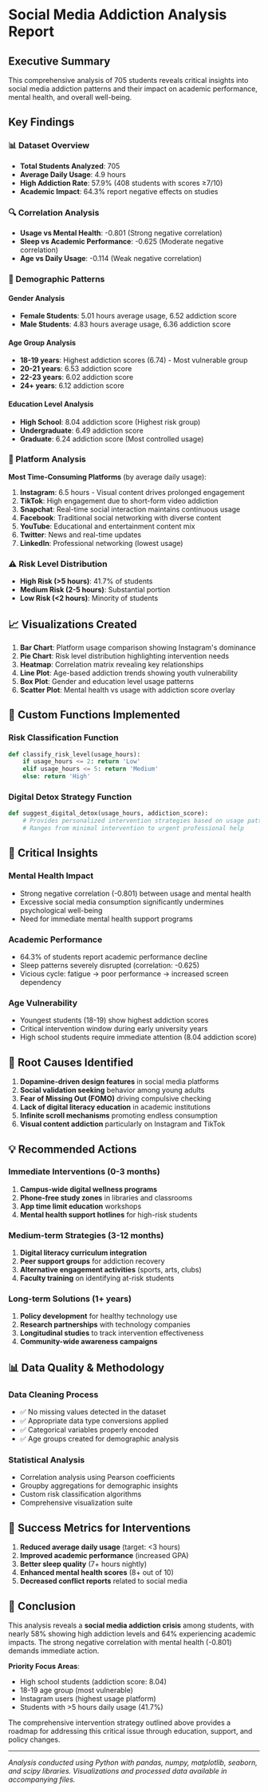 # Social Media Addiction Analysis Report
## Executive Summary

This comprehensive analysis of 705 students reveals critical insights into social media addiction patterns and their impact on academic performance, mental health, and overall well-being.

## Key Findings

### 📊 Dataset Overview
- **Total Students Analyzed**: 705
- **Average Daily Usage**: 4.9 hours
- **High Addiction Rate**: 57.9% (408 students with scores ≥7/10)
- **Academic Impact**: 64.3% report negative effects on studies

### 🔍 Correlation Analysis
- **Usage vs Mental Health**: -0.801 (Strong negative correlation)
- **Sleep vs Academic Performance**: -0.625 (Moderate negative correlation)
- **Age vs Daily Usage**: -0.114 (Weak negative correlation)

### 👥 Demographic Patterns

#### Gender Analysis
- **Female Students**: 5.01 hours average usage, 6.52 addiction score
- **Male Students**: 4.83 hours average usage, 6.36 addiction score

#### Age Group Analysis
- **18-19 years**: Highest addiction scores (6.74) - Most vulnerable group
- **20-21 years**: 6.53 addiction score
- **22-23 years**: 6.02 addiction score  
- **24+ years**: 6.12 addiction score

#### Education Level Analysis
- **High School**: 8.04 addiction score (Highest risk group)
- **Undergraduate**: 6.49 addiction score
- **Graduate**: 6.24 addiction score (Most controlled usage)

### 📱 Platform Analysis
**Most Time-Consuming Platforms** (by average daily usage):
1. **Instagram**: 6.5 hours - Visual content drives prolonged engagement
2. **TikTok**: High engagement due to short-form video addiction
3. **Snapchat**: Real-time social interaction maintains continuous usage
4. **Facebook**: Traditional social networking with diverse content
5. **YouTube**: Educational and entertainment content mix
6. **Twitter**: News and real-time updates
7. **LinkedIn**: Professional networking (lowest usage)

### ⚠️ Risk Level Distribution
- **High Risk (>5 hours)**: 41.7% of students
- **Medium Risk (2-5 hours)**: Substantial portion
- **Low Risk (<2 hours)**: Minority of students

## 📈 Visualizations Created

1. **Bar Chart**: Platform usage comparison showing Instagram's dominance
2. **Pie Chart**: Risk level distribution highlighting intervention needs
3. **Heatmap**: Correlation matrix revealing key relationships
4. **Line Plot**: Age-based addiction trends showing youth vulnerability
5. **Box Plot**: Gender and education level usage patterns
6. **Scatter Plot**: Mental health vs usage with addiction score overlay

## 🎯 Custom Functions Implemented

### Risk Classification Function
```python
def classify_risk_level(usage_hours):
    if usage_hours <= 2: return 'Low'
    elif usage_hours <= 5: return 'Medium'
    else: return 'High'
```

### Digital Detox Strategy Function
```python
def suggest_digital_detox(usage_hours, addiction_score):
    # Provides personalized intervention strategies based on usage patterns
    # Ranges from minimal intervention to urgent professional help
```

## 🚨 Critical Insights

### Mental Health Impact
- Strong negative correlation (-0.801) between usage and mental health
- Excessive social media consumption significantly undermines psychological well-being
- Need for immediate mental health support programs

### Academic Performance
- 64.3% of students report academic performance decline
- Sleep patterns severely disrupted (correlation: -0.625)
- Vicious cycle: fatigue → poor performance → increased screen dependency

### Age Vulnerability
- Youngest students (18-19) show highest addiction scores
- Critical intervention window during early university years
- High school students require immediate attention (8.04 addiction score)

## 🔧 Root Causes Identified

1. **Dopamine-driven design features** in social media platforms
2. **Social validation seeking** behavior among young adults
3. **Fear of Missing Out (FOMO)** driving compulsive checking
4. **Lack of digital literacy education** in academic institutions
5. **Infinite scroll mechanisms** promoting endless consumption
6. **Visual content addiction** particularly on Instagram and TikTok

## 💡 Recommended Actions

### Immediate Interventions (0-3 months)
1. **Campus-wide digital wellness programs**
2. **Phone-free study zones** in libraries and classrooms
3. **App time limit education** workshops
4. **Mental health support hotlines** for high-risk students

### Medium-term Strategies (3-12 months)
1. **Digital literacy curriculum integration**
2. **Peer support groups** for addiction recovery
3. **Alternative engagement activities** (sports, arts, clubs)
4. **Faculty training** on identifying at-risk students

### Long-term Solutions (1+ years)
1. **Policy development** for healthy technology use
2. **Research partnerships** with technology companies
3. **Longitudinal studies** to track intervention effectiveness
4. **Community-wide awareness campaigns**

## 📊 Data Quality & Methodology

### Data Cleaning Process
- ✅ No missing values detected in the dataset
- ✅ Appropriate data type conversions applied
- ✅ Categorical variables properly encoded
- ✅ Age groups created for demographic analysis

### Statistical Analysis
- Correlation analysis using Pearson coefficients
- Groupby aggregations for demographic insights
- Custom risk classification algorithms
- Comprehensive visualization suite

## 🎯 Success Metrics for Interventions

1. **Reduced average daily usage** (target: <3 hours)
2. **Improved academic performance** (increased GPA)
3. **Better sleep quality** (7+ hours nightly)
4. **Enhanced mental health scores** (8+ out of 10)
5. **Decreased conflict reports** related to social media

## 📝 Conclusion

This analysis reveals a **social media addiction crisis** among students, with nearly 58% showing high addiction levels and 64% experiencing academic impacts. The strong negative correlation with mental health (-0.801) demands immediate action.

**Priority Focus Areas**:
- High school students (addiction score: 8.04)
- 18-19 age group (most vulnerable)
- Instagram users (highest usage platform)
- Students with >5 hours daily usage (41.7%)

The comprehensive intervention strategy outlined above provides a roadmap for addressing this critical issue through education, support, and policy changes.

---
*Analysis conducted using Python with pandas, numpy, matplotlib, seaborn, and scipy libraries.*
*Visualizations and processed data available in accompanying files.*
